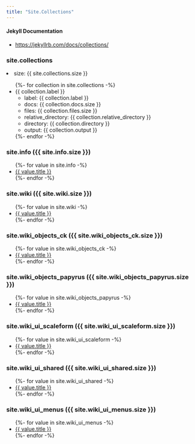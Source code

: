 ```yaml
---
title: "Site.Collections"
---
```


#### Jekyll Documentation
- <https://jekyllrb.com/docs/collections/>


<h3>site.collections</h3>
<li>size: {{ site.collections.size }}</li>
<ul>
  {%- for collection in site.collections -%}
  <li>{{ collection.label }}
    <ul>
      <li>label: {{ collection.label }}</li>
      <li>docs: {{ collection.docs.size }}</li>
      <li>files: {{ collection.files.size }}</li>
      <li>relative_directory: {{ collection.relative_directory }}</li>
      <li>directory: {{ collection.directory }}</li>
      <li>output: {{ collection.output }}</li>
    </ul>
  </li>
  {%- endfor -%}
</ul>


<h3>site.info ({{ site.info.size }})</h3>
<ul>
{%- for value in site.info -%}
  <li><a href="{{ site.baseurl }}{{ value.url }}">{{ value.title }}</a></li>
{%- endfor -%}
</ul>

<h3>site.wiki ({{ site.wiki.size }})</h3>
<ul>
{%- for value in site.wiki -%}
  <li><a href="{{ site.baseurl }}{{ value.url }}">{{ value.title }}</a></li>
{%- endfor -%}
</ul>

<h3>site.wiki_objects_ck ({{ site.wiki_objects_ck.size }})</h3>
<ul>
{%- for value in site.wiki_objects_ck -%}
  <li><a href="{{ site.baseurl }}{{ value.url }}">{{ value.title }}</a></li>
{%- endfor -%}
</ul>

<h3>site.wiki_objects_papyrus ({{ site.wiki_objects_papyrus.size }})</h3>
<ul>
{%- for value in site.wiki_objects_papyrus -%}
  <li><a href="{{ site.baseurl }}{{ value.url }}">{{ value.title }}</a></li>
{%- endfor -%}
</ul>

<h3>site.wiki_ui_scaleform ({{ site.wiki_ui_scaleform.size }})</h3>
<ul>
{%- for value in site.wiki_ui_scaleform -%}
  <li><a href="{{ site.baseurl }}{{ value.url }}">{{ value.title }}</a></li>
{%- endfor -%}
</ul>

<h3>site.wiki_ui_shared ({{ site.wiki_ui_shared.size }})</h3>
<ul>
{%- for value in site.wiki_ui_shared -%}
  <li><a href="{{ site.baseurl }}{{ value.url }}">{{ value.title }}</a></li>
{%- endfor -%}
</ul>

<h3>site.wiki_ui_menus ({{ site.wiki_ui_menus.size }})</h3>
<ul>
{%- for value in site.wiki_ui_menus -%}
  <li><a href="{{ site.baseurl }}{{ value.url }}">{{ value.title }}</a></li>
{%- endfor -%}
</ul>
